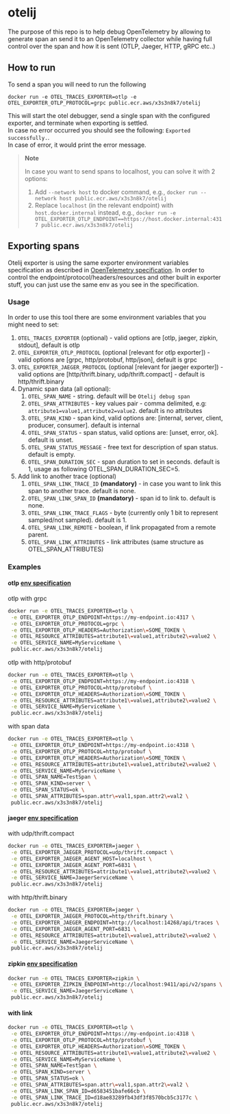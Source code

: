 # otelij
The purpose of this repo is to help debug OpenTelemetry by allowing to generate span an send it to an OpenTelemetry collector while having full control over the span and how it is sent (OTLP, Jaeger, HTTP, gRPC etc..)
## How to run 
To send a span you will need to run the following
```
docker run -e OTEL_TRACES_EXPORTER=otlp -e OTEL_EXPORTER_OTLP_PROTOCOL=grpc public.ecr.aws/x3s3n8k7/otelij
```
This will start the otel debugger, send a single span with the configured exporter, and terminate when exporting is settled.  
In case no error occurred you should see the following: ```Exported successfully.```.  
In case of error, it would print the error message.

> **Note**
> 
> In case you want to send spans to localhost, you can solve it with 2 options: 
> 1. Add ```--network host``` to docker command, e.g., ```docker run --network host public.ecr.aws/x3s3n8k7/otelij```
> 2. Replace ```localhost``` (in the relevant endpoint) with ```host.docker.internal``` instead, e.g., ```docker run -e OTEL_EXPORTER_OTLP_ENDPOINT==https://host.docker.internal:4317 public.ecr.aws/x3s3n8k7/otelij```

## Exporting spans
Otelij exporter is using the same exporter environment variables specification as described in [OpenTelemetry specification](https://opentelemetry.io/docs/reference/specification/sdk-environment-variables).
In order to control the endpoint/protocol/headers/resources and other built in exporter stuff, you can just use the same env as you see in the specification.

### Usage
In order to use this tool there are some environment variables that you might need to set: 
1. ```OTEL_TRACES_EXPORTER``` (optional) - valid options are [otlp, jaeger, zipkin, stdout], default is otlp
2. ```OTEL_EXPORTER_OTLP_PROTOCOL``` (optional [relevant for otlp exporter]) - valid options are [grpc, http/protobuf, http/json], default is grpc
3. ```OTEL_EXPORTER_JAEGER_PROTOCOL``` (optional [relevant for jaeger exporter]) - valid options are [http/thrift.binary, udp/thrift.compact] - default is http/thrift.binary
4. Dynamic span data (all optional):
   1. ```OTEL_SPAN_NAME``` - string. default will be ```Otelij debug span```
   2. ```OTEL_SPAN_ATTRIBUTES``` - key values pair - comma delimited, e.g: ```attribute1=value1,attribute2=value2```. default is no attributes
   3. ```OTEL_SPAN_KIND``` - span kind, valid options are: [internal, server, client, producer, consumer]. default is internal
   4. ```OTEL_SPAN_STATUS``` - span status, valid options are: [unset, error, ok]. default is unset.
   5. ```OTEL_SPAN_STATUS_MESSAGE``` - free text for description of span status. default is empty.
   6. ```OTEL_SPAN_DURATION_SEC``` - span duration to set in seconds. default is 1, usage as following OTEL_SPAN_DURATION_SEC=5.
5. Add link to another trace (optional)
   1. ```OTEL_SPAN_LINK_TRACE_ID``` **(mandatory)** - in case you want to link this span to another trace. default is none.
   2. ```OTEL_SPAN_LINK_SPAN_ID``` **(mandatory)** - span id to link to. default is none.
   3. ```OTEL_SPAN_LINK_TRACE_FLAGS``` - byte (currently only 1 bit to represent sampled/not sampled). default is 1.
   4. ```OTEL_SPAN_LINK_REMOTE``` - boolean, if link propagated from a remote parent. 
   5. ```OTEL_SPAN_LINK_ATTRIBUTES``` - link attributes (same structure as OTEL_SPAN_ATTRIBUTES)

### Examples
#### otlp [env specification](https://opentelemetry.io/docs/reference/specification/protocol/exporter/)

otlp with grpc
```bash
docker run -e OTEL_TRACES_EXPORTER=otlp \
 -e OTEL_EXPORTER_OTLP_ENDPOINT=https://my-endpoint.io:4317 \
 -e OTEL_EXPORTER_OTLP_PROTOCOL=grpc \
 -e OTEL_EXPORTER_OTLP_HEADERS=Authorization\=SOME_TOKEN \
 -e OTEL_RESOURCE_ATTRIBUTES=attribute1\=value1,attribute2\=value2 \
 -e OTEL_SERVICE_NAME=MyServiceName \
 public.ecr.aws/x3s3n8k7/otelij
```

otlp with http/protobuf
```bash
docker run -e OTEL_TRACES_EXPORTER=otlp \
 -e OTEL_EXPORTER_OTLP_ENDPOINT=https://my-endpoint.io:4318 \
 -e OTEL_EXPORTER_OTLP_PROTOCOL=http/protobuf \
 -e OTEL_EXPORTER_OTLP_HEADERS=Authorization\=SOME_TOKEN \
 -e OTEL_RESOURCE_ATTRIBUTES=attribute1\=value1,attribute2\=value2 \
 -e OTEL_SERVICE_NAME=MyServiceName \
 public.ecr.aws/x3s3n8k7/otelij
```

with span data 
```bash
docker run -e OTEL_TRACES_EXPORTER=otlp \
 -e OTEL_EXPORTER_OTLP_ENDPOINT=https://my-endpoint.io:4318 \
 -e OTEL_EXPORTER_OTLP_PROTOCOL=http/protobuf \
 -e OTEL_EXPORTER_OTLP_HEADERS=Authorization\=SOME_TOKEN \
 -e OTEL_RESOURCE_ATTRIBUTES=attribute1\=value1,attribute2\=value2 \
 -e OTEL_SERVICE_NAME=MyServiceName \
 -e OTEL_SPAN_NAME=TestSpan \
 -e OTEL_SPAN_KIND=server \
 -e OTEL_SPAN_STATUS=ok \
 -e OTEL_SPAN_ATTRIBUTES=span.attr\=val1,span.attr2\=val2 \
 public.ecr.aws/x3s3n8k7/otelij
```

#### jaeger [env specification](https://opentelemetry.io/docs/reference/specification/sdk-environment-variables/#jaeger-exporter)
with udp/thrift.compact
```bash
docker run -e OTEL_TRACES_EXPORTER=jaeger \
 -e OTEL_EXPORTER_JAEGER_PROTOCOL=udp/thrift.compact \
 -e OTEL_EXPORTER_JAEGER_AGENT_HOST=localhost \
 -e OTEL_EXPORTER_JAEGER_AGENT_PORT=6831 \
 -e OTEL_RESOURCE_ATTRIBUTES=attribute1\=value1,attribute2\=value2 \
 -e OTEL_SERVICE_NAME=JaegerServiceName \
 public.ecr.aws/x3s3n8k7/otelij
```

with http/thrift.binary
```bash
docker run -e OTEL_TRACES_EXPORTER=jaeger \
 -e OTEL_EXPORTER_JAEGER_PROTOCOL=http/thrift.binary \
 -e OTEL_EXPORTER_JAEGER_ENDPOINT=http://localhost:14268/api/traces \
 -e OTEL_EXPORTER_JAEGER_AGENT_PORT=6831 \
 -e OTEL_RESOURCE_ATTRIBUTES=attribute1\=value1,attribute2\=value2 \
 -e OTEL_SERVICE_NAME=JaegerServiceName \
 public.ecr.aws/x3s3n8k7/otelij
```

#### zipkin [env specification](https://opentelemetry.io/docs/reference/specification/sdk-environment-variables/#zipkin-exporter)

```bash
docker run -e OTEL_TRACES_EXPORTER=zipkin \
 -e OTEL_EXPORTER_ZIPKIN_ENDPOINT=http://localhost:9411/api/v2/spans \
 -e OTEL_SERVICE_NAME=JaegerServiceName \
 public.ecr.aws/x3s3n8k7/otelij
```


#### with link 
```bash
docker run -e OTEL_TRACES_EXPORTER=otlp \
 -e OTEL_EXPORTER_OTLP_ENDPOINT=https://my-endpoint.io:4318 \
 -e OTEL_EXPORTER_OTLP_PROTOCOL=http/protobuf \
 -e OTEL_EXPORTER_OTLP_HEADERS=Authorization\=SOME_TOKEN \
 -e OTEL_RESOURCE_ATTRIBUTES=attribute1\=value1,attribute2\=value2 \
 -e OTEL_SERVICE_NAME=MyServiceName \
 -e OTEL_SPAN_NAME=TestSpan \
 -e OTEL_SPAN_KIND=server \
 -e OTEL_SPAN_STATUS=ok \
 -e OTEL_SPAN_ATTRIBUTES=span.attr\=val1,span.attr2\=val2 \
 -e OTEL_SPAN_LINK_SPAN_ID=d6583451bafe66cb \
 -e OTEL_SPAN_LINK_TRACE_ID=d18ae83289fb43df3f8570bcb5c3177c \
 public.ecr.aws/x3s3n8k7/otelij
```
